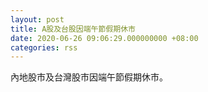 ```yaml
---
layout: post
title: A股及台股因端午節假期休市
date: 2020-06-26 09:06:29.000000000 +08:00
categories: rss
---
```


內地股市及台灣股市因端午節假期休市。
